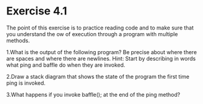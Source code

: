 # Exercise 4.1

The point of this exercise is to practice reading code and to
make sure that you understand the 
ow of execution through a program with
multiple methods.

  1.What is the output of the following program? Be precise about where
  there are spaces and where there are newlines.
        Hint: Start by describing in words what ping and baffle do when they are invoked.
        
  2.Draw a stack diagram that shows the state of the program the first time
  ping is invoked.
  
  3.What happens if you invoke baffle(); at the end of the ping method?
